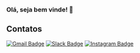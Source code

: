 ### Olá, seja bem vinde! 👋

## Contatos

<!-- [![Linkedin Badge](https://img.shields.io/badge/-Linkedin-blue?style=flat&logo=Linkedin&logoColor=white&link=https://www.linkedin.com/in/nivaldofarias)](LINK AQUI) -->
[![Gmail Badge](https://img.shields.io/badge/-Gmail-D14836?style=flat&logo=gmail&logoColor=white&link=mailto:badivia.f@gmail.com)](mailto:arthenciac@gmail.com)
[![Slack Badge](https://img.shields.io/badge/Slack-4A154B?style=flat&logo=slack&logoColor=white&link=https://driventurmas.slack.com/team/U02T6V2D8D8)](https://driventurmas.slack.com/team/U02T8PUEL7N)
[![Instagram Badge](https://img.shields.io/badge/-Instagram-C13584style=flat&labelColor=C13584&logo=instagram&logoColor=white&link=https://www.instagram.com/diegomartinsdepinho/)](https://www.instagram.com/cassandra.mn/)

<!--
**cassandra-mn/cassandra-mn** is a ✨ _special_ ✨ repository because its `README.md` (this file) appears on your GitHub profile.

Here are some ideas to get you started:

- 🔭 I’m currently working on ...
- 🌱 I’m currently learning ...
- 👯 I’m looking to collaborate on ...
- 🤔 I’m looking for help with ...
- 💬 Ask me about ...
- 📫 How to reach me: ...
- 😄 Pronouns: ...
- ⚡ Fun fact: ...
-->
